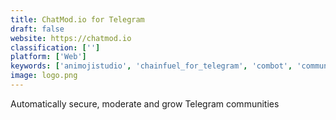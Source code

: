 ```yaml
---
title: ChatMod.io for Telegram
draft: false 
website: https://chatmod.io
classification: ['']
platform: ['Web']
keywords: ['animojistudio', 'chainfuel_for_telegram', 'combot', 'community_bot', 'expensive_chat', 'flarum_pro', 'flock', 'intercom', 'karmabot_for_telegram', 'magic_chat', 'picklemojis_for_imessage', 'slimpay', 'song_peel', 'telegram', 'telegram_gaming_platform', 'telegram_login_widget', 'telepult']
image: logo.png
---
```

Automatically secure, moderate and grow Telegram communities